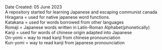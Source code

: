 Date Created: 05 June 2023</br>
A repository started for learning Japanese and escaping communist canada</br>
Hiragana = used for native japanese word functions. </br>
Katakana = used for words borrowed from other languages </br>
Romaji = Japanese words written in Latin-Roman Alphabet(phonetically) </br>
Kanji = used for words of chinese origin adapted into Japanese </br>
  On-yomi = way to read kanji from chinese pronounciation </br>
  Kun-yomi = way to read kanji from japanese pronounciation </br>


